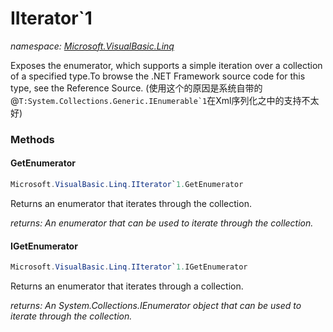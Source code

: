 ﻿# IIterator`1
_namespace: [Microsoft.VisualBasic.Linq](./index.md)_

Exposes the enumerator, which supports a simple iteration over a collection of
 a specified type.To browse the .NET Framework source code for this type, see
 the Reference Source.
 (使用这个的原因是系统自带的@``T:System.Collections.Generic.IEnumerable`1``在Xml序列化之中的支持不太好)



### Methods

#### GetEnumerator
```csharp
Microsoft.VisualBasic.Linq.IIterator`1.GetEnumerator
```
Returns an enumerator that iterates through the collection.

_returns: An enumerator that can be used to iterate through the collection._

#### IGetEnumerator
```csharp
Microsoft.VisualBasic.Linq.IIterator`1.IGetEnumerator
```
Returns an enumerator that iterates through a collection.

_returns: An System.Collections.IEnumerator object that can be used to iterate through
 the collection._


